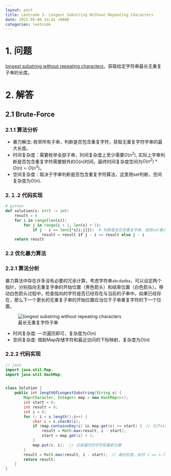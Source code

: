 ```yaml
---
layout: post
title: Leetcode 3. Longest Substring Without Repeating Characters
date: 2021-05-09 14:41 +0800
categories: leetcode
---
```

# 1. 问题

[longest substring without repeating characters](https://leetcode.com/problems/longest-substring-without-repeating-characters/)，获取给定字符串最长无重复子串的长度。

# 2. 解答

## 2.1 Brute-Force

### 2.1.1 算法分析

- 暴力解法: 枚举所有子串，判断是否包含重复字符，获取无重复字符字串的最大长度。
- 时间复杂度：需要枚举全部子串，时间复杂度上至少需要$O(n^2)$, 实际上字串判断是否包含重复字符需要额外的O(n)时间，最终时间复杂度空间为$O(n^2) * O(n) = O(n^3)$。
- 空间复杂度：取决于字串判断是否包含重复字符算法，这里用set判断，空间复杂度为$O(n)$.


### 2.１.2 代码实现
``` python
# python
def solution(s: str) -> int:
    result = 0
    for i in range(len(s)):
        for j in range(i + 1, len(s) + 1):
            if j - i == len({*s[i:j]}):  # 判断是否包含重复字串，使用set暴力判断size
                result = result if j - i <= result else j - i
    return result
```

### 2.2 优化暴力算法

### 2.2.1 算法分析

暴力算法中存在许多没有必要的冗余计算，考虑字符串`abcdadba`，可以设定两个指针，分别指向无重复字串的开始位置（黑色箭头）和结束位置（白色箭头）。移动白色箭头过程中，检查指向的字符是否已经存在与当前的子串中，如果已经存在，那么下一个更长的无重复子串的开始位置应当位于子串重复字符的下一个位置。

<figure class="image">
  <img src="{{site.baseurl}}/images/longest-subsring-without-repeating-characters.svg" alt="longest substring without repeating characters">
  <figcaption>最长无重复字符子串</figcaption>
</figure>

- 时间复杂度: 一次遍历即可，复杂度为$O(n)$
- 空间复杂度: 借助Map存储字符和最近访问的下标映射，复杂度为$O(n)$

### 2.2.2 代码实现
```java
// java
import java.util.Map;
import java.util.HashMap;


class Solution {
    public int lengthOfLongestSubstring(String s) {
        Map<Character, Integer> map = new HashMap<>();
        int start = 0;
        int result = 0;
        int i = 0;
        for (; i < s.length();i++) {
            char c = s.charAt(i);
            if (map.containsKey(c) && map.get(c) >= start) {　// 位于start左侧的重复字符并不在子串中
                result = Math.max(result, i - start);
                start = map.get(c) + 1;
            }
            map.put(c, i);  // 记录遍历的字符和最新位置
        }
        result = Math.max(result, i - start);　// 最后检查，此时 i == s.length()
        return result;
    }
}
```
